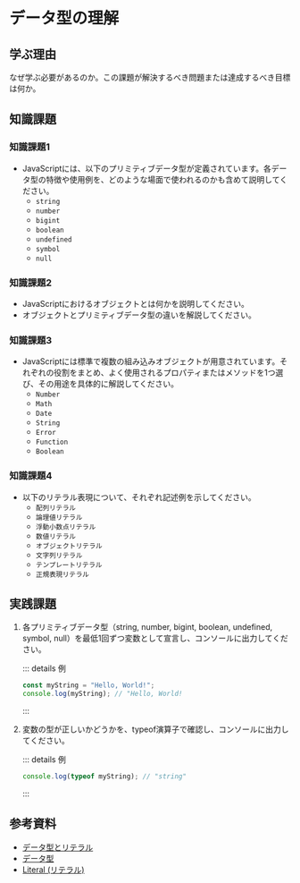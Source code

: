 # データ型の理解

## 学ぶ理由

なぜ学ぶ必要があるのか。この課題が解決するべき問題または達成するべき目標は何か。

## 知識課題

### 知識課題1

- JavaScriptには、以下のプリミティブデータ型が定義されています。各データ型の特徴や使用例を、どのような場面で使われるのかも含めて説明してください。
  - `string`
  - `number`
  - `bigint`
  - `boolean`
  - `undefined`
  - `symbol`
  - `null`

### 知識課題2

- JavaScriptにおけるオブジェクトとは何かを説明してください。
- オブジェクトとプリミティブデータ型の違いを解説してください。

### 知識課題3

- JavaScriptには標準で複数の組み込みオブジェクトが用意されています。それぞれの役割をまとめ、よく使用されるプロパティまたはメソッドを1つ選び、その用途を具体的に解説してください。
  - `Number`
  - `Math`
  - `Date`
  - `String`
  - `Error`
  - `Function`
  - `Boolean`

### 知識課題4

- 以下のリテラル表現について、それぞれ記述例を示してください。
  - `配列リテラル`
  - `論理値リテラル`
  - `浮動小数点リテラル`
  - `数値リテラル`
  - `オブジェクトリテラル`
  - `文字列リテラル`
  - `テンプレートリテラル`
  - `正規表現リテラル`

## 実践課題

1. 各プリミティブデータ型（string, number, bigint, boolean, undefined, symbol, null）を最低1回ずつ変数として宣言し、コンソールに出力してください。

    ::: details 例

    ``` js
    const myString = "Hello, World!";
    console.log(myString); // "Hello, World!
    ```

    :::

2. 変数の型が正しいかどうかを、typeof演算子で確認し、コンソールに出力してください。

    ::: details 例

    ``` js
    console.log(typeof myString); // "string"
    ```

    :::

## 参考資料

- [データ型とリテラル](https://jsprimer.net/basic/data-type/)
- [データ型](https://ja.javascript.info/types)
- [Literal (リテラル)](https://developer.mozilla.org/ja/docs/Glossary/Literal)
